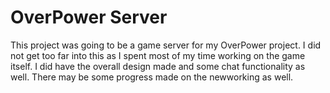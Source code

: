 OverPower Server
==========

This project was going to be a game server for my OverPower project. I did not get too far into 
this as I spent most of my time working on the game itself. I did have the overall design made 
and some chat functionality as well. There may be some progress made on the newworking as well.
